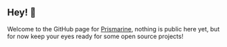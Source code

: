 ## Hey! 👋

Welcome to the GitHub page for [Prismarine](https://prismarine.net/), nothing is public here yet, but for now keep your eyes ready for some open source projects! 

